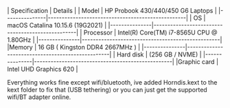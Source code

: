 | Specification | 	Details                                        |
| Model         |   HP Probook 430/440/450 G6 Laptops              |
|---------------|--------------------------------------------------|
| OS 	          |   macOS Catalina 10.15.6 (19G2021)               |
|---------------|--------------------------------------------------|
| Processor 	  |   Intel(R) Core(TM) i7-8565U CPU @ 1.80GHz       |
|---------------|--------------------------------------------------|
|Memory 	      |   16 GB ( Kingston DDR4 2667MHz )                |
|---------------|--------------------------------------------------|
| Hard disk 	  |   (256 GB / NVME)                                |
|---------------|--------------------------------------------------|
|Graphic card 	|   Intel UHD Graphics 620                         |

Everything works fine except wifi/bluetooth, ive added Horndis.kext to the kext folder to fix that (USB tethering) or you can just get the supported wifi/BT adapter online.
